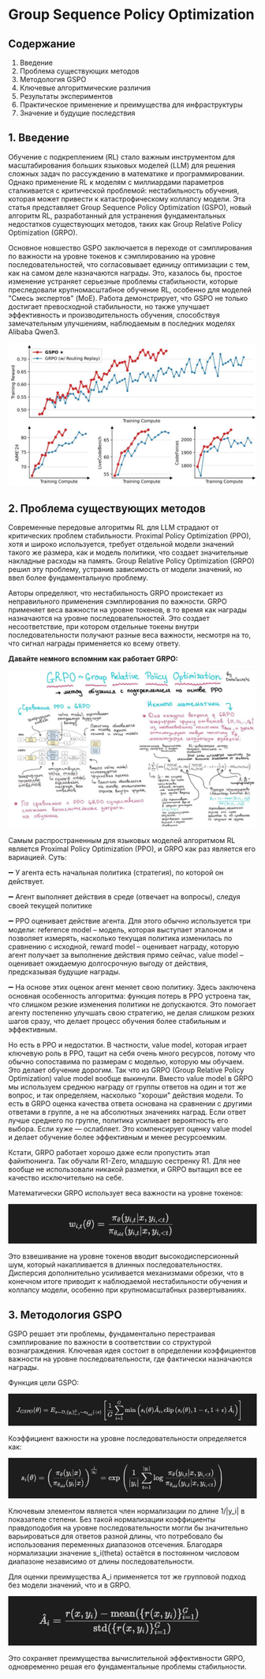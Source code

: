 # Group Sequence Policy Optimization

## Содержание
1. Введение
2. Проблема существующих методов
3. Методология GSPO
4. Ключевые алгоритмические различия
5. Результаты экспериментов
6. Практическое применение и преимущества для инфраструктуры
7. Значение и будущие последствия

## 1. Введение

Обучение с подкреплением (RL) стало важным инструментом для масштабирования больших языковых моделей (LLM) для решения сложных задач по рассуждению в математике и программировании. Однако применение RL к моделям с миллиардами параметров сталкивается с критической проблемой: нестабильность обучения, которая может привести к катастрофическому коллапсу модели. Эта статья представляет Group Sequence Policy Optimization (GSPO), новый алгоритм RL, разработанный для устранения фундаментальных недостатков существующих методов, таких как Group Relative Policy Optimization (GRPO).

Основное новшество GSPO заключается в переходе от сэмплирования по важности на уровне токенов к сэмплированию на уровне последовательностей, что согласовывает единицу оптимизации с тем, как на самом деле назначаются награды. Это, казалось бы, простое изменение устраняет серьезные проблемы стабильности, которые преследовали крупномасштабное обучение RL, особенно для моделей "Смесь экспертов" (MoE). Работа демонстрирует, что GSPO не только достигает превосходной стабильности, но также улучшает эффективность и производительность обучения, способствуя замечательным улучшениям, наблюдаемым в последних моделях Alibaba Qwen3.

!["Сравнение производительности обучения, показывающее превосходную стабильность и производительность GSPO по сравнению с GRPO по нескольким бенчмаркам, включая награду за обучение, AIME'24, LiveCodeBench и CodeForces"](https://raw.githubusercontent.com/Verbasik/Weekly-arXiv-ML-AI-Research-Review/refs/heads/develop/2025/week-32/assets/Image-01.jpeg)

## 2. Проблема существующих методов
Современные передовые алгоритмы RL для LLM страдают от критических проблем стабильности. Proximal Policy Optimization (PPO), хотя и широко используется, требует отдельной модели значений такого же размера, как и модель политики, что создает значительные накладные расходы на память. Group Relative Policy Optimization (GRPO) решил эту проблему, устранив зависимость от модели значений, но ввел более фундаментальную проблему.

Авторы определяют, что нестабильность GRPO проистекает из неправильного применения сэмплирования по важности. GRPO применяет веса важности на уровне токенов, в то время как награды назначаются на уровне последовательностей. Это создает несоответствие, при котором отдельные токены внутри последовательности получают разные веса важности, несмотря на то, что сигнал награды применяется ко всему ответу.

**Давайте немного вспомним как работает GRPO:**

!["Group Relative Policy Optimization (GRPO)"](https://raw.githubusercontent.com/Verbasik/Weekly-arXiv-ML-AI-Research-Review/refs/heads/develop/2025/week-32/assets/Image-02.jpg)

Самым распространенным для языковых моделей алгоритмом RL является Proximal Policy Optimization (PPO), и GRPO как раз является его вариацией. Суть: 

➖ У агента есть начальная политика (стратегия), по которой он действует.

➖ Агент выполняет действия в среде (отвечает на вопросы), следуя своей текущей политике

➖ PPO оценивает действие агента. Для этого обычно используется три модели: 
reference model – модель, которая выступает эталоном и позволяет измерять, насколько текущая политика изменилась по сравнению с исходной, 
reward model – оценивает награду, которую агент получает за выполнение действия прямо сейчас, 
value model – оценивает ожидаемую долгосрочную выгоду от действия, предсказывая будущие награды. 

➖ На основе этих оценок агент меняет свою политику. Здесь заключена основная особенность алгоритма: функция потерь в PPO устроена так, что слишком резкие изменения политики не допускаются.  Это помогает агенту постепенно улучшать свою стратегию, не делая слишком резких шагов сразу, что делает процесс обучения более стабильным и эффективным. 

Но есть в PPO и недостатки. В частности, value model, которая играет ключевую роль в PPO, тащит на себя очень много ресурсов, потому что обычно сопоставима по размерам с моделью, которую мы обучаем. Это делает обучение дорогим. Так что из GRPO (Group Relative Policy Optimization) value model вообще выкинули. Вместо value model в GRPO мы используем среднюю награду от группы ответов на один и тот же вопрос, и так определяем, насколько "хороши" действия модели. То есть в GRPO оценка качества ответа основана на сравнении с другими ответами в группе, а не на абсолютных значениях наград. Если ответ лучше среднего по группе, политика усиливает вероятность его выбора. Если хуже — ослабляет. Это компенсирует оценку value model и делает обучение более эффективным и менее ресурсоемким. 

Кстати, GRPO работает хорошо даже если пропустить этап файнтюнинга. Так обучали R1-Zero, младшую сестренку R1. Для нее вообще не использовали никакой разметки, и GRPO вытащил все ее качество исключительно на себе.

Математически GRPO использует веса важности на уровне токенов:

!["GRPO"](https://raw.githubusercontent.com/Verbasik/Weekly-arXiv-ML-AI-Research-Review/refs/heads/develop/2025/week-32/assets/Image-03.png)

Это взвешивание на уровне токенов вводит высокодисперсионный шум, который накапливается в длинных последовательностях. Дисперсия дополнительно усиливается механизмами обрезки, что в конечном итоге приводит к наблюдаемой нестабильности обучения и коллапсу модели, особенно при крупномасштабных развертываниях.

## 3. Методология GSPO

GSPO решает эти проблемы, фундаментально перестраивая сэмплирование по важности в соответствии со структурой вознаграждения. Ключевая идея состоит в определении коэффициентов важности на уровне последовательности, где фактически назначаются награды.

Функция цели GSPO:

!["GSPO"](https://raw.githubusercontent.com/Verbasik/Weekly-arXiv-ML-AI-Research-Review/refs/heads/develop/2025/week-32/assets/Image-04.png)

Коэффициент важности на уровне последовательности определяется как:

!["sequence-level"](https://raw.githubusercontent.com/Verbasik/Weekly-arXiv-ML-AI-Research-Review/refs/heads/develop/2025/week-32/assets/Image-05.png)

Ключевым элементом является член нормализации по длине 1/|y_i| в показателе степени. Без такой нормализации коэффициенты правдоподобия на уровне последовательности могли бы значительно варьироваться для ответов разной длины, что потребовало бы использования переменных диапазонов отсечения. Благодаря нормализации значение s_i(theta) остаётся в постоянном числовом диапазоне независимо от длины последовательности.

Для оценки преимущества A_i применяется тот же групповой подход без модели значений, что и в GRPO.

!["advantage estimation"](https://raw.githubusercontent.com/Verbasik/Weekly-arXiv-ML-AI-Research-Review/refs/heads/develop/2025/week-32/assets/Image-06.png)

Это сохраняет преимущества вычислительной эффективности GRPO, одновременно решая его фундаментальные проблемы стабильности.

